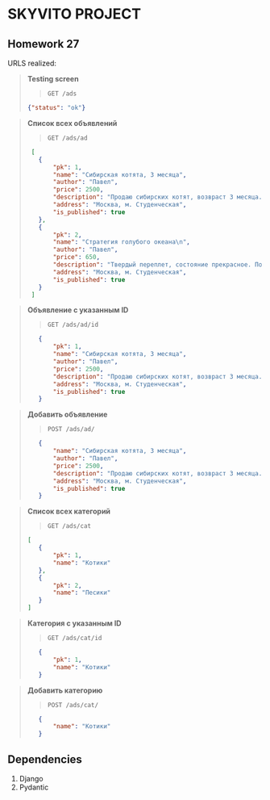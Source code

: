 SKYVITO PROJECT
================

Homework 27
-----------

URLS realized:
> **Testing screen**
>> `GET /ads` 
> ```json
> {"status": "ok"}
> ``` 

> **Cписок всех объявлений**
>> `GET /ads/ad`
> ```json
>  [
>    {
>        "pk": 1,
>        "name": "Сибирская котята, 3 месяца",
>        "author": "Павел",
>        "price": 2500,
>        "description": "Продаю сибирских котят, возвраст 3 месяца.\nОчень милые и ручные.\nЛоточек знают на пятерку, кушают премиум корм.\nЖдут любящих и заботливых хояев. Больше фотографий отправлю в личку, цена указана за 1 котенка.",
>        "address": "Москва, м. Студенческая",
>        "is_published": true
>    },
>    {
>        "pk": 2,
>        "name": "Стратегия голубого океана\n",
>        "author": "Павел",
>        "price": 650,
>        "description": "Твердый переплет, состояние прекрасное. По всем вопросам лучше писать, звонок могу не услышать. Передам у м. Студенческая.",
>        "address": "Москва, м. Студенческая",
>        "is_published": true
>    }
>  ]
>```

> **Объявление с указанным ID**
>> `GET /ads/ad/id`
> ```json
>    {
>        "pk": 1,
>        "name": "Сибирская котята, 3 месяца",
>        "author": "Павел",
>        "price": 2500,
>        "description": "Продаю сибирских котят, возвраст 3 месяца.\nОчень милые и ручные.\nЛоточек знают на пятерку, кушают премиум корм.\nЖдут любящих и заботливых хояев. Больше фотографий отправлю в личку, цена указана за 1 котенка.",
>        "address": "Москва, м. Студенческая",
>        "is_published": true
>    }
> ```

> **Добавить объявление**
>> `POST /ads/ad/`
> ```json
>    {
>        "name": "Сибирская котята, 3 месяца",
>        "author": "Павел",
>        "price": 2500,
>        "description": "Продаю сибирских котят, возвраст 3 месяца.\nОчень милые и ручные.\nЛоточек знают на пятерку, кушают премиум корм.\nЖдут любящих и заботливых хояев. Больше фотографий отправлю в личку, цена указана за 1 котенка.",
>        "address": "Москва, м. Студенческая",
>        "is_published": true
>    }
> ```


> **Cписок всех категорий**
>> `GET /ads/cat`
> ```json
> [
>    {
>        "pk": 1,
>        "name": "Котики"
>    },
>    {
>        "pk": 2,
>        "name": "Песики"
>    }
> ]
> ```

> **Категория с указанным ID**
>> `GET /ads/cat/id`
> ```json
>    {
>        "pk": 1,
>        "name": "Котики"
>    }
> ```

> **Добавить категорию**
>> `POST /ads/cat/`
> ```json
>    {
>        "name": "Котики"
>    }
> ```


Dependencies
------------

1. Django
2. Pydantic
